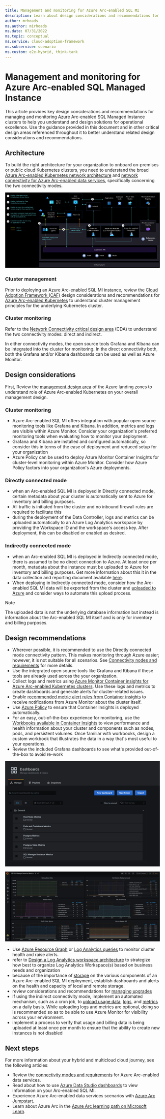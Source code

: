 ```yaml
---
title: Management and monitoring for Azure Arc-enabled SQL MI
description: Learn about design considerations and recommendations for the management and monitoring of  Azure Arc-enabled SQL Managed Instance.
author: mrhoads
ms.author: mirhoads
ms.date: 07/31/2022
ms.topic: conceptual
ms.service: cloud-adoption-framework
ms.subservice: scenario
ms.custom: e2e-hybrid, think-tank
---
```


# Management and monitoring for Azure Arc-enabled SQL Managed Instance

This article provides key design considerations and recommendations for managing and monitoring Azure Arc-enabled SQL Managed Instance clusters to help you understand and design solutions for operational excellence. Use the guidance provided in this document and in other critical design areas referenced throughout it to better understand related design considerations and recommendations.

## Architecture

To build the right architecture for your organization to onboard on-premises or public cloud Kubernetes clusters, you need to understand the broad  [Azure Arc-enabled Kubernetes network architecture](/azure/cloud-adoption-framework/scenarios/hybrid/arc-enabled-kubernetes/eslz-arc-kubernetes-network-connectivity) and [network connectivity for Azure Arc-enabled data services](./eslz-arc-datasvc-sqlmi-network-connectivity.md), specifically concerning the two connectivity modes.

[![A diagram showing architecture of Azure Arc-enabled data services.](./media/arc-enabled-data-svc-sql-mi-data-services-architecture.png)](./media/arc-enabled-data-svc-sql-mi-data-services-architecture.png#lightbox)

### Cluster management

Prior to deploying an Azure Arc-enabled SQL MI instance, review the [Cloud Adoption Framework (CAF)](/azure/cloud-adoption-framework/scenarios/hybrid/arc-enabled-kubernetes/eslz-arc-kubernetes-management-disciplines) design considerations and recommendations for [Azure Arc-enabled Kubernetes](/azure/cloud-adoption-framework/scenarios/hybrid/arc-enabled-kubernetes/eslz-arc-kubernetes-management-disciplines) to understand cluster management principles for the underlying Kubernetes cluster.

### Cluster monitoring

Refer to the [Network Connectivity critical design area](./eslz-arc-datasvc-sqlmi-network-connectivity.md) (CDA) to understand the two connectivity modes: direct and indirect.  

In either connectivity modes, the open source tools Grafana and Kibana can be integrated into the cluster for monitoring.  In the direct connectivity both, both the Grafana and/or Kibana dashboards can be used as well as Azure Monitor.

## Design considerations

First, Review the [management design area](/azure/cloud-adoption-framework/ready/landing-zone/design-area/management) of the Azure landing zones to understand role of Azure Arc-enabled Kubernetes on your overall management design.

### Cluster monitoring

- Azure Arc-enabled SQL MI offers integration with popular open source monitoring tools like Grafana and Kibana.  In addition, metrics and logs are visible within Azure Monitor. Consider your organization's preferred monitoring tools when evaluating how to monitor your deployment.
- Grafana and Kibana are installed and configured automatically, so consider this in terms of the ease of deployment and reduced setup for your organization
- Azure Policy can be used to deploy Azure Monitor Container Insights for cluster-level monitoring within Azure Monitor.  Consider how Azure Policy factors into your organization's Azure deployments.

### Directly connected mode

- when an Arc-enabled SQL MI is deployed in Directly connected mode, certain metadata about your cluster is automatically sent to Azure for inventory and billing purposes.
- All traffic is initiated from the cluster and no inbound firewall rules are required to facilitate this
- during the deployment of the Data Controller, logs and metrics can be uploaded automatically to an Azure Log Analytics workspace by providing the Workspace ID and the workspace's access key.  After deployment, this can be disabled or enabled as desired.

### Indirectly connected mode

- when an Arc-enabled SQL MI is deployed in Indirectly connected mode, there is assumed to be no direct connection to Azure.  At least once per month, metadata about the instance must be uploaded to Azure for inventory and billing purposes.  Get more information about this it in the data collection and reporting document available [here](/azure/azure-arc/data/privacy-data-collection-and-reporting).
- When deploying in Indirectly connected mode, consider how the Arc-enabled SQL MI data will be exported from the cluster and [uploaded to Azure](/azure/azure-arc/data/upload-logs?tabs=windows) and consider ways to automate this upload process.

> [!NOTE]
> The uploaded data is not the underlying database information but instead is information about the Arc-enabled SQL MI itself and is only for inventory and billing purposes.

## Design recommendations

- Wherever possible, it is recommended to use the Directly connected mode connectivity pattern.  This makes monitoring through Azure easier; however, it is not suitable for all scenarios. See [Connectivity nodes and requirements](/azure/azure-arc/data/connectivity) for more details.
- Use the integrated open source tools like Grafana and Kibana if these tools are already used across the your organization.
- Collect logs and metrics using [Azure Monitor Container insights for Azure Arc-enabled Kubernetes clusters](/azure/azure-monitor/containers/container-insights-enable-arc-enabled-clusters). Use these logs and metrics to create dashboards and generate alerts for cluster-related issues.
- Enable [recommended metric alert rules from Container insights](/azure/azure-monitor/containers/container-insights-metric-alerts) to receive notifications from Azure Monitor about the cluster itself.
- Use [Azure Policy](/azure/cloud-adoption-framework/scenarios/hybrid/arc-enabled-kubernetes/eslz-arc-kubernetes-governance-disciplines#policy-management-and-reporting) to ensure that Container Insights is deployed automatically.
- For an easy, out-of-the-box experience for monitoring, use the [Workbooks available in Container Insights](/azure/azure-monitor/containers/container-insight-reports) to view performance and health information about your cluster and components such as nodes, pods, and persistent volumes.  Once familiar with workbooks, design a custom workbook that illustrates the data in a way that's most useful to your operations.
- Review the included Grafana dashboards to see what's provided out-of-the-box to avoid re-work

[![A screenshot showing the out-of-the-box Grafana dashboards.](./media/arc-enabled-data-svc-sql-mi-grafana-1.png)](./media/arc-enabled-data-svc-sql-mi-grafana-1.png#lightbox)

[![A screenshot showing the Grafana SQL Managed Instance Metrics dashboard.](./media/arc-enabled-data-svc-sql-mi-grafana-2.png)](./media/arc-enabled-data-svc-sql-mi-grafana-2.png#lightbox)

- Use [Azure Resource Graph](/azure/azure-arc/kubernetes/resource-graph-samples?tabs=azure-cli) or [Log Analytics queries](/azure/azure-monitor/logs/queries) to monitor cluster health and raise alerts.
- refer to [Design a Log Analytics workspace architecture](/azure/azure-monitor/logs/workspace-design) to strategize how best to organize Log Analytics Workspace(s) based on business needs and organization
- because of the importance of [storage](./eslz-arc-datasvc-sqlmi-storage-disciplines.md) on the various components of an Azure Arc-enabled SQL MI deployment, establish dashboards and alerts on the health and capacity of local and remote storage.
- review considerations and recommendations for [managing upgrades](./eslz-arc-datasvc-sqlmi-upgradeability-disciplines.md)
- if using the indirect connectivity mode, implement an automated mechanism, such as a cron job, to [upload usage data](/azure/azure-arc/data/upload-usage-data), [logs](/azure/azure-arc/data/upload-logs?tabs=windows), and [metrics](/azure/azure-arc/data/upload-metrics?tabs=powershell) on a daily basis.  While uploading logs and metrics are optional, doing so is recommended so as to be able to use Azure Monitor for visibility across your environment.
- implement a process to verify that usage and billing data is being uploaded at least once per month to ensure that the ability to create new instances is not disabled

## Next steps

For more information about your hybrid and multicloud cloud journey, see the following articles:

- Review the [connectivity modes and requirements](/azure/azure-arc/data/connectivity) for Azure Arc-enabled data services.
- Read about how to use [Azure Data Studio dashboards](/azure/azure-arc/data/azure-data-studio-dashboards) to view information on your Arc-enabled SQL MI.
- Experience Azure Arc-enabled data services scenarios with [Azure Arc Jumpstart](https://azurearcjumpstart.io/azure_arc_jumpstart/azure_arc_data/).
- Learn about Azure Arc in the [Azure Arc learning path on Microsoft Learn](/learn/paths/manage-hybrid-infrastructure-with-azure-arc/).
